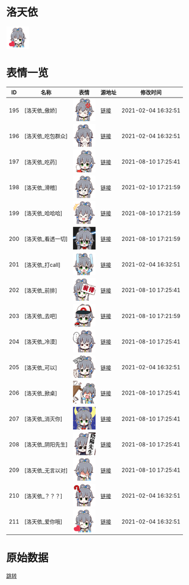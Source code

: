 # 洛天依

<img src="./cover.png" height="60" alt="cover" />

# 表情一览

|ID|名称|表情|源地址|修改时间|
|----|----|----|----|----|
|195|[洛天依_傲娇]|<img src="./pic/000195_%5B洛天依_傲娇%5D.png" height="60" alt="傲娇"/>|[链接](http://i0.hdslb.com/bfs/emote/5d7c8307af10540909fce6121066249df3935a24.png)|2021-02-04 16:32:51|
|196|[洛天依_吃包群众]|<img src="./pic/000196_%5B洛天依_吃包群众%5D.png" height="60" alt="吃包群众"/>|[链接](http://i0.hdslb.com/bfs/emote/f8cdabfc1b81fd25b85b8457ee49a20a4fc5d91b.png)|2021-02-04 16:32:51|
|197|[洛天依_吃药]|<img src="./pic/000197_%5B洛天依_吃药%5D.png" height="60" alt="吃药"/>|[链接](http://i0.hdslb.com/bfs/emote/883e6654176ebcecafd3e52efa8ee842357e18a0.png)|2021-08-10 17:25:41|
|198|[洛天依_滑稽]|<img src="./pic/000198_%5B洛天依_滑稽%5D.png" height="60" alt="滑稽"/>|[链接](http://i0.hdslb.com/bfs/emote/692cef7ca51f935aaa499de7e4d6048c53f42324.png)|2021-02-10 17:21:59|
|199|[洛天依_哈哈哈]|<img src="./pic/000199_%5B洛天依_哈哈哈%5D.png" height="60" alt="哈哈哈"/>|[链接](http://i0.hdslb.com/bfs/emote/677c2f5555c1e79fc336a6283fdbbdc7ea88fec4.png)|2021-08-10 17:21:59|
|200|[洛天依_看透一切]|<img src="./pic/000200_%5B洛天依_看透一切%5D.png" height="60" alt="看透一切"/>|[链接](http://i0.hdslb.com/bfs/emote/4fac414b5002c3739b1ae24f2fc27b5f150ade24.png)|2021-08-10 17:21:59|
|201|[洛天依_打call]|<img src="./pic/000201_%5B洛天依_打call%5D.png" height="60" alt="打call"/>|[链接](http://i0.hdslb.com/bfs/emote/2ab983b2519dc241666254de8e5352fbeedc96bb.png)|2021-02-04 16:32:51|
|202|[洛天依_前排]|<img src="./pic/000202_%5B洛天依_前排%5D.png" height="60" alt="前排"/>|[链接](http://i0.hdslb.com/bfs/emote/fbbc45e7aee2f256f691df539db0cfcc35b3be7d.png)|2021-08-10 17:25:41|
|203|[洛天依_去吧]|<img src="./pic/000203_%5B洛天依_去吧%5D.png" height="60" alt="去吧"/>|[链接](http://i0.hdslb.com/bfs/emote/0edeeb0d10d44302854e636c47f5dc3aa96a9206.png)|2021-08-10 17:21:59|
|204|[洛天依_冷漠]|<img src="./pic/000204_%5B洛天依_冷漠%5D.png" height="60" alt="冷漠"/>|[链接](http://i0.hdslb.com/bfs/emote/5f4385db3c9806b08ea15bd9ff444af9d9fe0c3a.png)|2021-08-10 17:25:41|
|205|[洛天依_可以]|<img src="./pic/000205_%5B洛天依_可以%5D.png" height="60" alt="可以"/>|[链接](http://i0.hdslb.com/bfs/emote/967377b83e37a0d5dd13bc0f4e4323abf10e4cbf.png)|2021-02-04 16:32:51|
|206|[洛天依_掀桌]|<img src="./pic/000206_%5B洛天依_掀桌%5D.png" height="60" alt="掀桌"/>|[链接](http://i0.hdslb.com/bfs/emote/803129b7a1143faabc63c2648335b7d506229e7a.png)|2021-08-10 17:25:41|
|207|[洛天依_消灭你]|<img src="./pic/000207_%5B洛天依_消灭你%5D.png" height="60" alt="消灭你"/>|[链接](http://i0.hdslb.com/bfs/emote/d96dccf8fa248ee34c7e4aba94e813bec28d2dd8.png)|2021-08-10 17:25:41|
|208|[洛天依_阴阳先生]|<img src="./pic/000208_%5B洛天依_阴阳先生%5D.png" height="60" alt="阴阳先生"/>|[链接](http://i0.hdslb.com/bfs/emote/65e195a8ac54bb678dd1c1e6ce6c5d4ba02761b3.png)|2021-08-10 17:25:41|
|209|[洛天依_无言以对]|<img src="./pic/000209_%5B洛天依_无言以对%5D.png" height="60" alt="无言以对"/>|[链接](http://i0.hdslb.com/bfs/emote/9cfd368b370acd40c1b8f933cec3fb24883356a5.png)|2021-08-10 17:25:41|
|210|[洛天依_？？？]|<img src="./pic/000210_%5B洛天依_？？？%5D.png" height="60" alt="？？？"/>|[链接](http://i0.hdslb.com/bfs/emote/f5f1ebe50c26d5f6d4e17cb983bd5ae59f103dda.png)|2021-02-04 16:32:51|
|211|[洛天依_爱你哦]|<img src="./pic/000211_%5B洛天依_爱你哦%5D.png" height="60" alt="爱你哦"/>|[链接](http://i0.hdslb.com/bfs/emote/7102c9e25359af8348489ff8529b3bb2c5bd05d0.png)|2021-02-04 16:32:51|

# 原始数据

[跳转](./raw.json)

